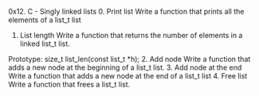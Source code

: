 0x12. C - Singly linked lists
0. Print list
Write a function that prints all the elements of a list_t list
1. List length
Write a function that returns the number of elements in a linked list_t list.

Prototype: size_t list_len(const list_t *h);
2. Add node
Write a function that adds a new node at the beginning of a list_t list.
3. Add node at the end
Write a function that adds a new node at the end of a list_t list
4. Free list
Write a function that frees a list_t list.


